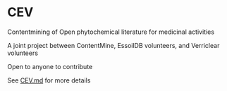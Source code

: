 # CEV
Contentmining of Open phytochemical literature for medicinal activities

A joint project between ContentMine, EssoilDB volunteers, and Verriclear volunteers

Open to anyone to contribute

See [CEV.md](CEV) for more details
